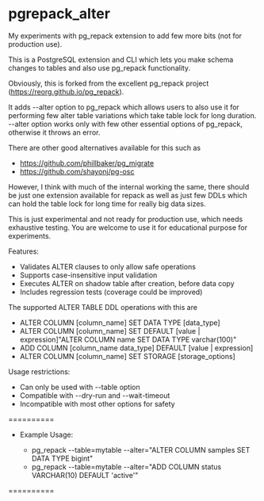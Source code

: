 # pgrepack_alter

My experiments with pg_repack extension to add few more bits (not for production use).

This is a PostgreSQL extension and CLI which lets you make schema changes to tables and also use pg_repack functionality.

Obviously, this is forked from the excellent pg_repack project (https://reorg.github.io/pg_repack).

It adds --alter option to pg_repack which allows users to also use it for performing few alter table variations which take table lock for long duration. --alter option works only with few other essential options of pg_repack, otherwise it throws an error.

There are other good alternatives available for this such as

  - https://github.com/phillbaker/pg_migrate
  - https://github.com/shayonj/pg-osc

However, I think with much of the internal working the same, there should be just one extension available for repack as well as just few DDLs which can hold the table lock for long time for really big data sizes.

This is just experimental and not ready for production use, which needs exhaustive testing. You are welcome to use it for educational purpose for experiments.

Features: 
- Validates ALTER clauses to only allow safe operations
- Supports case-insensitive input validation
- Executes ALTER on shadow table after creation, before data copy
- Includes regression tests (coverage could be improved)

The supported ALTER TABLE DDL operations with this are

  - ALTER COLUMN [column_name] SET DATA TYPE [data_type]
  - ALTER COLUMN [column_name] SET DEFAULT [value | expression]"ALTER COLUMN name SET DATA TYPE varchar(100)"
  - ADD COLUMN [column_name data_type] DEFAULT [value | expression]
  - ALTER COLUMN [column_name] SET STORAGE [storage_options]

Usage restrictions: 
- Can only be used with --table option
- Compatible with --dry-run and --wait-timeout
- Incompatible with most other options for safety

==========
* Example Usage: 

  - pg_repack --table=mytable --alter="ALTER COLUMN samples SET DATA TYPE bigint"
  - pg_repack --table=mytable --alter="ADD COLUMN status VARCHAR(10) DEFAULT 'active'"
  
==========



